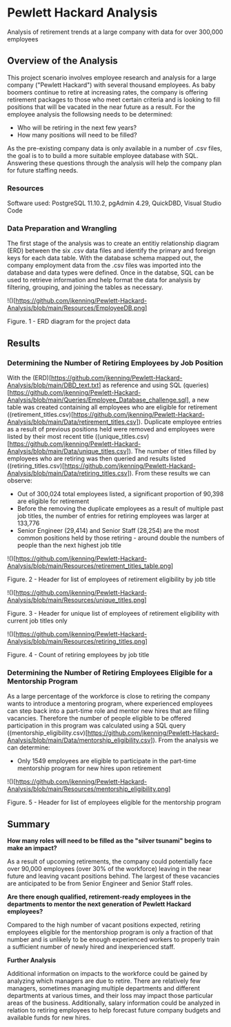 # Pewlett Hackard Analysis

Analysis of retirement trends at a large company with data for over 300,000 employees

## Overview of the Analysis

This project scenario involves employee research and analysis for a large company ("Pewlett Hackard") with several thousand employees. As baby boomers continue to retire at increasing rates, the company is offering retirement packages to those who meet certain criteria and is looking to fill positions that will be vacated in the near future as a result. For the employee analysis the followsing needs to be determined:

* Who will be retiring in the next few years?
* How many positions will need to be filled?

As the pre-existing company data is only available in a number of .csv files, the goal is to to build a more suitable employee database with SQL. Answering these questions through the analysis will help the company plan for future staffing needs. 

### Resources

Software used: PostgreSQL 11.10.2, pgAdmin 4.29, QuickDBD, Visual Studio Code

### Data Preparation and Wrangling

The first stage of the analysis was to create an entitiy relationship diagram (ERD) between the six .csv data files and identify the primary and foreign keys for each data table. With the database schema mapped out, the company employment data from the .csv files was imported into the database and data types were defined. Once in the databse, SQL can be used to retrieve information and help format the data for analysis by filtering, grouping, and joining the tables as necessary.

!()[https://github.com/jkenning/Pewlett-Hackard-Analysis/blob/main/Resources/EmployeeDB.png]

Figure. 1 - ERD diagram for the project data

## Results

### Determining the Number of Retiring Employees by Job Position

With the (ERD)[https://github.com/jkenning/Pewlett-Hackard-Analysis/blob/main/DBD_text.txt] as reference and using SQL (queries)[https://github.com/jkenning/Pewlett-Hackard-Analysis/blob/main/Queries/Employee_Database_challenge.sql], a new table was created containing all employees who are eligible for retirement ((retirement_titles.csv)[https://github.com/jkenning/Pewlett-Hackard-Analysis/blob/main/Data/retirement_titles.csv]). Duplicate employee entries as a result of previous positions held were removed and employees were listed by their most recent title ((unique_titles.csv)[https://github.com/jkenning/Pewlett-Hackard-Analysis/blob/main/Data/unique_titles.csv]). The number of titles filled by employees who are retiring was then queried and results listed ((retiring_titles.csv)[https://github.com/jkenning/Pewlett-Hackard-Analysis/blob/main/Data/retiring_titles.csv]). From these results we can observe:

* Out of 300,024 total employees listed, a significant proportion of 90,398 are eligible for retirement
* Before the removing the duplicate employees as a result of multiple past job titles, the number of entries for retiring employees was larger at 133,776
* Senior Engineer (29,414) and Senior Staff (28,254) are the most common positions held by those retiring - around double the numbers of people than the next highest job title

!()[https://github.com/jkenning/Pewlett-Hackard-Analysis/blob/main/Resources/retirement_titles_table.png]

Figure. 2 - Header for list of employees of retirement eligibility by job title

!()[https://github.com/jkenning/Pewlett-Hackard-Analysis/blob/main/Resources/unique_titles.png]

Figure. 3 - Header for unique list of employees of retirement eligibility with current job titles only

!()[https://github.com/jkenning/Pewlett-Hackard-Analysis/blob/main/Resources/retiring_titles.png]

Figure. 4 - Count of retiring employees by job title

### Determining the Number of Retiring Employees Eligible for a Mentorship Program

As a large percentage of the workforce is close to retiring the company wants to introduce a mentoring program, where experienced employees can step back into a part-time role and mentor new hires that are filling vacancies. Therefore the number of people eligible to be offered participation in this program was calculated using a SQL query ((mentorship_eligibility.csv)[https://github.com/jkenning/Pewlett-Hackard-Analysis/blob/main/Data/mentorship_eligibility.csv]). From the analysis we can determine:

* Only 1549 employees are eligible to participate in the part-time mentorship program for new hires upon retirement

!()[https://github.com/jkenning/Pewlett-Hackard-Analysis/blob/main/Resources/mentorship_eligibility.png]

Figure. 5 - Header for list of employees eligible for the mentorship program

## Summary

**How many roles will need to be filled as the "silver tsunami" begins to make an impact?**

As a result of upcoming retirements, the company could potentially face over 90,000 employees (over 30% of the workforce) leaving in the near future and leaving vacant positions behind. The largest of these vacancies are anticipated to be from Senior Engineer and Senior Staff roles. 

**Are there enough qualified, retirement-ready employees in the departments to mentor the next generation of Pewlett Hackard employees?**

Compared to the high number of vacant positions expected, retiring employees eligible for the mentorshiop program is only a fraction of that number and is unlikely to be enough experienced workers to properly train a sufficient number of newly hired and inexperienced staff. 

**Further Analysis**

Additional information on impacts to the workforce could be gained by analyzing which managers are due to retire. There are relatively few managers, sometimes managing multiple departments and different departments at various times, and their loss may impact those particular areas of the business. Additionally, salary information could be analyzed in relation to retiring employees to help forecast future company budgets and available funds for new hires.
